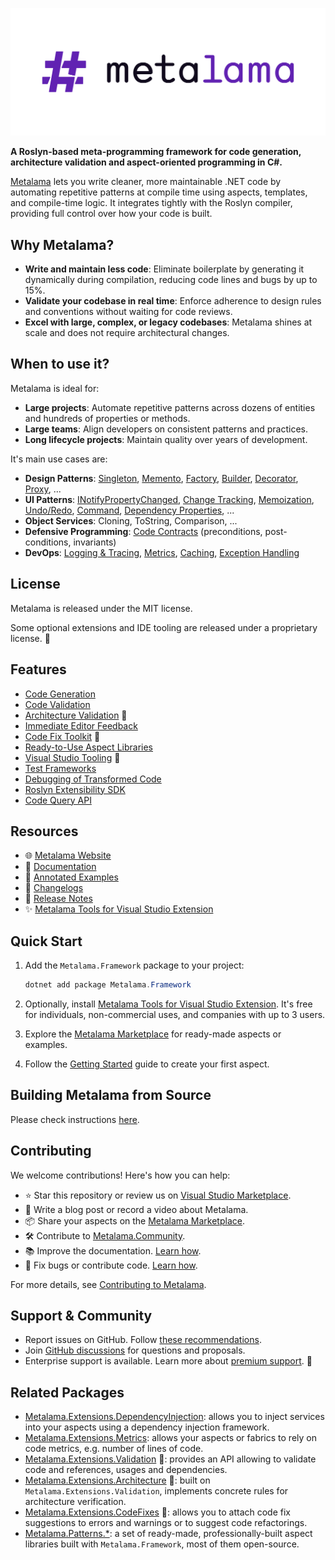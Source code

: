 ![Metalama Logo](https://raw.githubusercontent.com/metalama/.github/HEAD/images/metalama.svg)

**A Roslyn-based meta-programming framework for code generation, architecture validation and aspect-oriented programming in C#.**

[Metalama](https://metalama.net) lets you write cleaner, more maintainable .NET code by automating repetitive patterns at compile time using aspects, templates, and compile-time logic. It integrates tightly with the Roslyn compiler, providing full control over how your code is built.

## Why Metalama?

- **Write and maintain less code**: Eliminate boilerplate by generating it dynamically during compilation, reducing code lines and bugs by up to 15%.
- **Validate your codebase in real time**: Enforce adherence to design rules and conventions without waiting for code reviews.
- **Excel with large, complex, or legacy codebases**: Metalama shines at scale and does not require architectural changes.

## When to use it?

Metalama is ideal for:

- **Large projects**: Automate repetitive patterns across dozens of entities and hundreds of properties or methods.
- **Large teams**: Align developers on consistent patterns and practices.
- **Long lifecycle projects**: Maintain quality over years of development.

It's main use cases are:

- **Design Patterns**: [Singleton](https://metalama.net/applications/design-patterns/classic-singleton), [Memento](https://metalama.net/applications/design-patterns/memento), [Factory](https://metalama.net/applications/design-patterns/factory), [Builder](https://metalama.net/applications/design-patterns/builder), [Decorator](https://metalama.net/applications/design-patterns/decorator), [Proxy](https://metalama.net/applications/design-patterns/proxy), ...
- **UI Patterns**: [INotifyPropertyChanged](https://metalama.net/applications/ui/inotifypropertychanged), [Change Tracking](https://metalama.net/applications/ui/command), [Memoization](https://metalama.net/applications/ui/memoization), [Undo/Redo](https://metalama.net/applications/ui/undo-redo), [Command](https://metalama.net/applications/ui/command), [Dependency Properties](https://metalama.net/applications/ui/dependency-property), ...
- **Object Services**: Cloning, ToString, Comparison, ...
- **Defensive Programming**: [Code Contracts](https://metalama.net/applications/contracts) (preconditions, post-conditions, invariants)
- **DevOps**: [Logging & Tracing](https://metalama.net/applications/devops/logging), [Metrics](https://metalama.net/applications/devops/metrics), [Caching](https://metalama.net/applications/devops/caching), [Exception Handling](https://metalama.net/applications/devops/exception-handling)


## License

Metalama is released under the MIT license.

Some optional extensions and IDE tooling are released under a proprietary license. 💎

## Features

- [Code Generation](https://metalama.net/features/core/code-generation)
- [Code Validation](https://metalama.net/features/core/code-validation)
- [Architecture Validation](https://metalama.net/features/core/architecture-verification) 💎
- [Immediate Editor Feedback](https://metalama.net/features/core/architecture-verification)
- [Code Fix Toolkit](https://metalama.net/features/core/code-fixes) 💎
- [Ready-to-Use Aspect Libraries](https://metalama.net/features/productivity/aspect-libraries)
- [Visual Studio Tooling](https://metalama.net/features/productivity/tooling) 💎
- [Test Frameworks](https://metalama.net/features/productivity/testing)
- [Debugging of Transformed Code](https://metalama.net/features/productivity/debugging)
- [Roslyn Extensibility SDK](https://metalama.net/features/extensibility/roslyn)
- [Code Query API](https://metalama.net/features/extensibility/code-query)

## Resources

- 🌐 [Metalama Website](https://metalama.net)
- 📖 [Documentation](https://doc.metalama.net)
- 📝 [Annotated Examples](https://doc.metalama.net/examples)
- 📜 [Changelogs](https://github.com/orgs/metalama/discussions/categories/changelog)
- 📢 [Release Notes](https://doc.metalama.net/conceptual/aspects/release-notes)
- ✨ [Metalama Tools for Visual Studio Extension](https://marketplace.visualstudio.com/items?itemName=PostSharpTechnologies.PostSharp)

## Quick Start

1. Add the `Metalama.Framework` package to your project:

    ```powershell
    dotnet add package Metalama.Framework
    ```

2. Optionally, install [Metalama Tools for Visual Studio Extension](https://marketplace.visualstudio.com/items?itemName=PostSharpTechnologies.PostSharp). It's free for individuals, non-commercial uses, and companies with up to 3 users.

3. Explore the [Metalama Marketplace](https://metalama.net/marketplace) for ready-made aspects or examples.

4. Follow the [Getting Started](https://doc.metalama.net/conceptual/getting-started) guide to create your first aspect.

## Building Metalama from Source

Please check instructions [here](https://metalama.net/contributing/build-from-source).

## Contributing

We welcome contributions! Here's how you can help:

- ⭐ Star this repository or review us on [Visual Studio Marketplace](https://marketplace.visualstudio.com/items?itemName=PostSharpTechnologies.PostSharp).
- 📝 Write a blog post or record a video about Metalama.
- 📦 Share your aspects on the [Metalama Marketplace](https://metalama.net/marketplace).
- 🛠️ Contribute to [Metalama.Community](https://github.com/metalama/Metalama.Community).
- 📚 Improve the documentation. [Learn how](https://metalama.net/contributing/contribute-docs).
- 🐛 Fix bugs or contribute code. [Learn how](https://metalama.net/contributing/contribute-code).

For more details, see [Contributing to Metalama](https://metalama.net/contributing).

## Support & Community

- Report issues on GitHub. Follow [these recommendations](https://metalama.net/contributing/file-an-issue).
- Join [GitHub discussions](https://github.com/orgs/metalama/discussions) for questions and proposals.
- Enterprise support is available. Learn more about [premium support](https://metalama.net/premium/enterprise-support). 💎


## Related Packages

- [Metalama.Extensions.DependencyInjection](https://www.nuget.org/packages/Metalama.Extensions.DependencyInjection): allows you to inject services into your aspects using a dependency injection framework.
- [Metalama.Extensions.Metrics](https://www.nuget.org/packages/Metalama.Extensions.Metrics): allows your aspects or fabrics to rely on code metrics, e.g. number of lines of code.
- [Metalama.Extensions.Validation](https://www.nuget.org/packages/Metalama.Extensions.Validation) 💎: provides an API allowing to validate code and references, usages and dependencies.
- [Metalama.Extensions.Architecture](https://www.nuget.org/packages/Metalama.Extensions.Architecture) 💎: built on `Metalama.Extensions.Validation`, implements concrete rules for architecture verification.
- [Metalama.Extensions.CodeFixes](https://www.nuget.org/packages/Metalama.Extensions.CodeFixes) 💎: allows you to attach code fix suggestions to errors and warnings or to suggest code refactorings.
- [Metalama.Patterns.*](https://www.nuget.org/packages?q=Metalama.Patterns&includeComputedFrameworks=true&prerel=true&sortby=relevance): a set of ready-made, professionally-built aspect libraries built with `Metalama.Framework`, most of them open-source.
